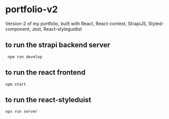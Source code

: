 # portfolio-v2
Version-2 of my portfolio, built with React, React-contest, StrapiJS, Styled-component, Jest, React-styleguidist

## to run the strapi backend server 
` npm run develop`

## to run the react frontend 
`npm start`

## to run the react-styleduist 
`npx run server`